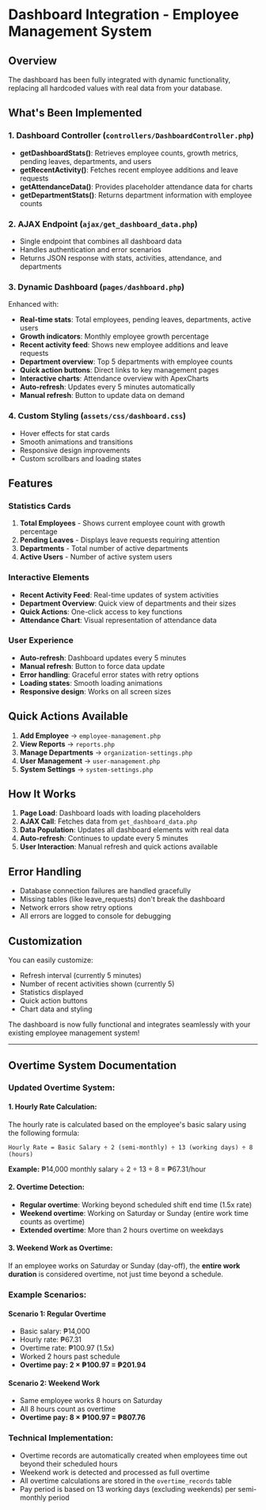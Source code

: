 # Dashboard Integration - Employee Management System

## Overview
The dashboard has been fully integrated with dynamic functionality, replacing all hardcoded values with real data from your database.

## What's Been Implemented

### 1. Dashboard Controller (`controllers/DashboardController.php`)
- **getDashboardStats()**: Retrieves employee counts, growth metrics, pending leaves, departments, and users
- **getRecentActivity()**: Fetches recent employee additions and leave requests
- **getAttendanceData()**: Provides placeholder attendance data for charts
- **getDepartmentStats()**: Returns department information with employee counts

### 2. AJAX Endpoint (`ajax/get_dashboard_data.php`)
- Single endpoint that combines all dashboard data
- Handles authentication and error scenarios
- Returns JSON response with stats, activities, attendance, and departments

### 3. Dynamic Dashboard (`pages/dashboard.php`)
Enhanced with:
- **Real-time stats**: Total employees, pending leaves, departments, active users
- **Growth indicators**: Monthly employee growth percentage
- **Recent activity feed**: Shows new employee additions and leave requests
- **Department overview**: Top 5 departments with employee counts
- **Quick action buttons**: Direct links to key management pages
- **Interactive charts**: Attendance overview with ApexCharts
- **Auto-refresh**: Updates every 5 minutes automatically
- **Manual refresh**: Button to update data on demand

### 4. Custom Styling (`assets/css/dashboard.css`)
- Hover effects for stat cards
- Smooth animations and transitions
- Responsive design improvements
- Custom scrollbars and loading states

## Features

### Statistics Cards
1. **Total Employees** - Shows current employee count with growth percentage
2. **Pending Leaves** - Displays leave requests requiring attention
3. **Departments** - Total number of active departments
4. **Active Users** - Number of active system users

### Interactive Elements
- **Recent Activity Feed**: Real-time updates of system activities
- **Department Overview**: Quick view of departments and their sizes
- **Quick Actions**: One-click access to key functions
- **Attendance Chart**: Visual representation of attendance data

### User Experience
- **Auto-refresh**: Dashboard updates every 5 minutes
- **Manual refresh**: Button to force data update
- **Error handling**: Graceful error states with retry options
- **Loading states**: Smooth loading animations
- **Responsive design**: Works on all screen sizes

## Quick Actions Available
1. **Add Employee** → `employee-management.php`
2. **View Reports** → `reports.php`
3. **Manage Departments** → `organization-settings.php`
4. **User Management** → `user-management.php`
5. **System Settings** → `system-settings.php`

## How It Works

1. **Page Load**: Dashboard loads with loading placeholders
2. **AJAX Call**: Fetches data from `get_dashboard_data.php`
3. **Data Population**: Updates all dashboard elements with real data
4. **Auto-refresh**: Continues to update every 5 minutes
5. **User Interaction**: Manual refresh and quick actions available

## Error Handling
- Database connection failures are handled gracefully
- Missing tables (like leave_requests) don't break the dashboard
- Network errors show retry options
- All errors are logged to console for debugging

## Customization
You can easily customize:
- Refresh interval (currently 5 minutes)
- Number of recent activities shown (currently 5)
- Statistics displayed
- Quick action buttons
- Chart data and styling

The dashboard is now fully functional and integrates seamlessly with your existing employee management system!

---

## Overtime System Documentation

### Updated Overtime System:

#### 1. Hourly Rate Calculation:
The hourly rate is calculated based on the employee's basic salary using the following formula:
```
Hourly Rate = Basic Salary ÷ 2 (semi-monthly) ÷ 13 (working days) ÷ 8 (hours)
```

**Example:** ₱14,000 monthly salary ÷ 2 ÷ 13 ÷ 8 = ₱67.31/hour

#### 2. Overtime Detection:
- **Regular overtime**: Working beyond scheduled shift end time (1.5x rate)
- **Weekend overtime**: Working on Saturday or Sunday (entire work time counts as overtime)
- **Extended overtime**: More than 2 hours overtime on weekdays

#### 3. Weekend Work as Overtime:
If an employee works on Saturday or Sunday (day-off), the **entire work duration** is considered overtime, not just time beyond a schedule.

### Example Scenarios:

#### Scenario 1: Regular Overtime
- Basic salary: ₱14,000
- Hourly rate: ₱67.31
- Overtime rate: ₱100.97 (1.5x)
- Worked 2 hours past schedule
- **Overtime pay: 2 × ₱100.97 = ₱201.94**

#### Scenario 2: Weekend Work
- Same employee works 8 hours on Saturday
- All 8 hours count as overtime
- **Overtime pay: 8 × ₱100.97 = ₱807.76**

### Technical Implementation:
- Overtime records are automatically created when employees time out beyond their scheduled hours
- Weekend work is detected and processed as full overtime
- All overtime calculations are stored in the `overtime_records` table
- Pay period is based on 13 working days (excluding weekends) per semi-monthly period
